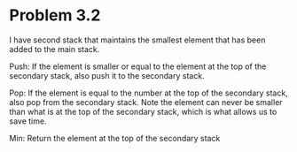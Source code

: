# Problem 3.2
I have second stack that maintains the smallest element that has been added to the main stack.

Push: If the element is smaller or equal to the element at the top of the secondary stack, also push it to the secondary stack.

Pop: If the element is equal to the number at the top of the secondary stack, also pop from the secondary stack. Note the element can never be smaller than what is at the top of the secondary stack, which is what allows us to save time.

Min: Return the element at the top of the secondary stack
